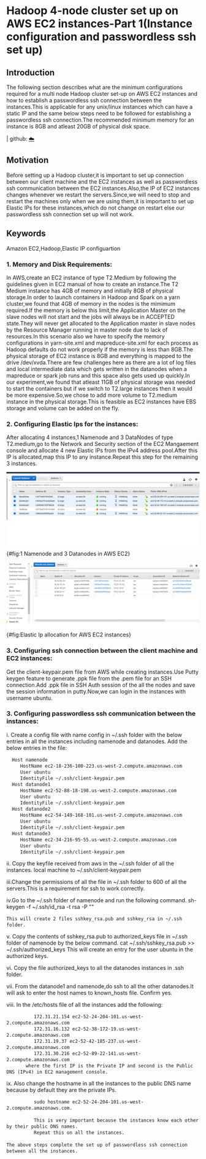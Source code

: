 # Hadoop 4-node cluster set up on AWS EC2 instances-Part 1(Instance configuration and passwordless ssh set up)

## Introduction
The following section describes what are the minimum configurations required for a multi node Hadoop cluster set-up on AWS EC2 instances and how to establish a passwordless ssh connection between the instances.This is applicable for any unix/linux instances which can 
have a static IP and the same below steps need to be followed for establishing a passwordless ssh connection.The recommended minimum
memory for an instance is 8GB and atleast 20GB of physical disk space.

| github: [:cloud:](https://github.com/cloudmesh-community/fa18-516-29/blob/master/project-paper/report.md)

## Motivation
Before setting up a Hadoop cluster,it is important to set up connection between our client machine and the EC2 instances as 
well as passwordless ssh communication between the EC2 instances.Also,the IP of EC2 instances changes whenever we restart the servers.Since,we will need to stop and restart the machines only when we are using them,it is important to set up Elastic IPs for these instances,which do not change on restart else our passwordless ssh connection set up will not work.

## Keywords

Amazon EC2,Hadoop,Elastic IP configuartion

### 1. Memory and Disk Requirements:
In AWS,create an EC2 instance of type T2.Medium by following the guidelines given in EC2 manual of how to create an instance.The T2 Medium instance has 4GB of memory and initially 8GB of physical storage.In order to launch containers in Hadoop and Spark on a yarn cluster,we found that 4GB of memory in the nodes is the mimimum required.If the memory is below this limit,the Application Master on the slave nodes will not start and the jobs will always be in ACCEPTED state.They will never get allocated to the Application master in slave nodes by the Resource Manager running in master node due to lack of resources.In this scenario also we have to specify the memory configurations in yarn-site.xml and mapreduce-site.xml for each process as Hadoop defaults do not work properly if the memory is less than 8GB.The physical storage of EC2 instance is 8GB and everything is mapped to the drive /dev/xvda.There are few challenges here as there are a lot of log files and local intermediate data which gets written in the datanodes when a mapreduce or spark job runs and this space also gets used up quickly.In our experiment,we found that atleast 11GB of physical storage was needed to start the containers but if we switch to T2.large instances then it would be more expensive.So,we chose to add more volume to T2.medium instance in the physical storage.This is feasible as EC2 instances have EBS storage and volume can be added on the fly.

### 2. Configuring Elastic Ips for the instances:
After allocating 4 instances,1 Namenode and 3 DataNodes of type T2.medium,go to the Network and Security section of the EC2 Mangaement console and allocate 4 new Elastic IPs from the IPv4 address pool.After this IP is allocated,map this IP to any instance.Repeat this step for the remaining 3 instances.


![4 node cluster on AWS EC2](images/EC2_instances.png){#fig:1 Namenode and 3 Datanodes in AWS EC2}


![AWS EC2 Elastic IP](images/Elastic_IPs.png){#fig:Elastic Ip allocation for AWS EC2 instances}


### 3. Configuring ssh connection between the client machine and EC2 instances:
Get the client-keypair.pem file from AWS while creating instances.Use Putty keygen feature to generate .ppk file from the .pem file for an SSH connection.Add .ppk file in SSH Auth session of the all the nodes and save the session information in putty.Now,we can login in the instances with username ubuntu.

### 3. Configuring passwordless ssh communication between the instances:

 i. Create a config file with name config in ~/.ssh folder with the below entries in all the instances including namenode and datanodes.
      Add the below entries in the file:
      
      Host namenode
         HostName ec2-18-236-100-223.us-west-2.compute.amazonaws.com
         User ubuntu
         IdentityFile ~/.ssh/client-keypair.pem
      Host datanode1
         HostName ec2-52-88-18-198.us-west-2.compute.amazonaws.com
         User ubuntu
         IdentityFile ~/.ssh/client-keypair.pem
      Host datanode2
         HostName ec2-54-149-168-101.us-west-2.compute.amazonaws.com
         User ubuntu
         IdentityFile ~/.ssh/client-keypair.pem
      Host datanode3
         HostName ec2-34-216-95-55.us-west-2.compute.amazonaws.com
         User ubuntu
         IdentityFile ~/.ssh/client-keypair.pem
	 
   ii. Copy the keyfile received from aws in the ~/.ssh folder of all the instances.
           local machine to  ~/.ssh/client-keypair.pem
            
   iii.Change the permissions of all the file in ~/.ssh folder to 600 of all the servers.This is a requirement for 
           ssh to work correctly.
       
   iv.Go to the ~/.ssh folder of namenode and run the following command.
          sh-keygen -f ~/.ssh/id_rsa -t rsa -P ""
        
	This will create 2 files sshkey_rsa.pub and sshkey_rsa in ~/.ssh folder. 
        
   v. Copy the contents of sshkey_rsa.pub to authorized_keys file in ~/.ssh folder of namenode by the below command.
           cat ~/.ssh/sshkey_rsa.pub >> ~/.ssh/authorized_keys
           This will create an entry for the user ubuntu in the authorized keys.
           
   vi. Copy the file authorized_keys to all the datanodes instances in .ssh folder.
        
   vii. From the datanode1 and namenode,do ssh to all the other datanodes.It will ask to enter the host names to known_hosts file.
   Confirm yes.
        
   viii. In the /etc/hosts file of all the instances add the following:
        
              172.31.21.154 ec2-52-24-204-101.us-west-2.compute.amazonaws.com
              172.31.16.132 ec2-52-38-172-19.us-west-2.compute.amazonaws.com
              172.31.19.37 ec2-52-42-185-237.us-west-2.compute.amazonaws.com
              172.31.30.216 ec2-52-89-22-141.us-west-2.compute.amazonaws.com
           where the first IP is the Private IP and second is the Public DNS (IPv4) in EC2 management console.
         
   ix. Also change the hostname in all the instances to the public DNS name because by default they are the private IPs.
         
              sudo hostname ec2-52-24-204-101.us-west-2.compute.amazonaws.com.
	      
              This is very important because the instances know each other by their public DNS names.
              Repeat this on all the instances.
        
	The above steps complete the set up of passwordless ssh connection between all the instances.

